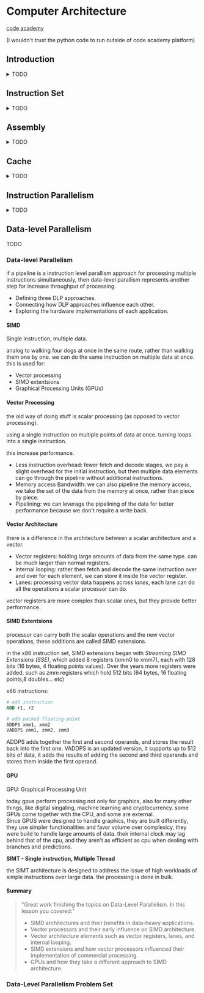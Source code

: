 <!--
ignore these words in spell check for this file
// cSpell:ignore nand elif shmat addiu mult mflo fifo_indicies
-->

# Computer Architecture

[code academy](https://www.codecademy.com/learn/computer-architecture)

(I wouldn't trust the python code to run outside of code academy platform)

## Introduction

<details>
<summary>
TODO
</summary>

### How computers work

- input
- processing
- memory
- output

primary and secondary memory.

### Binary numbering system

binary numbers are just numbers represented as binary base.
binary data is data in binary form, like machine code, boolean expressions, hardware states, networking and file storage.

binary data is basically power on (1) and power off (0), it's all about currents and states.\
eight bits are a _byte_.\
two bytes (18 bits) are a _word_.\
4 bits are a _nibble_.

storage uses bytes (kilobytes, megabytes), while networking uses bits(kilobit, megabit), so we need to be careful with the units.

binary numbers: using base 2 (rather than base 10 for decimal numbers)\
MSB: most significant bit.(the left most)\
LSM: least significant bit. (the right most)

when we count in binary, we use the power of 2, if we have n digits, the highest number we can represent is $2^{n}-1$.
odd numbers end with the lsb as 1 (on) and even number have the lsb as 0(off).

```python
answer1 = (2**13)-1
answer2a = 31
answer2b = 2**15-1
#0b101111
num = int('01110010011', 2)
answer3a = 0 #num msb
answer3b=1 #num lsb
```

converting from binary to decimal

```python
decimal_conversion1 = int('100110',2)
decimal_conversion2 = int('1111011110011',2)
print(decimal_conversion1,decimal_conversion2)
```

we can convert from decimal to binart by dividing by 2 and taking the reminder (module), the reminder is then put on the binary representation, until the number itself is zero.
example with 27

> - 27 % 2 = 1, 27 / 2 =13 0b1
> - 13 % 2 = 1, 13 / 2 = 6 0b11
> - 6 % 2 = 0, 6 / 2 = 3 0b011
> - 3 % 2 = 1, 3 / 2 = 1 0b1011
> - 1 % 2 = 1, 1 / 2 = 0 0b11011
>
> 27 in binary form is 0b11011

adding binary numbers together is all about carrying the 1 bits upwards

> 1+0=1\
> 1+1=10\
> 1+1+1=11

substracting binary numbers

> 0b11010 -0b11 = 0b10111

multiplication is taking each bit of the small number, binary and (&) it with each bit of the large number, and shift the result by the bit position, then add everything together (horrible explainnation).

division
doing long division

(can't figure this one out)

### Logic gates: Voltage and bits

- nand - not and
- and
- or
- xor
- not

truth tables

| NAND | a     | b     | output |
| ---- | ----- | ----- | ------ |
|      | true  | true  | false  |
|      | true  | false | true   |
|      | false | true  | true   |
|      | false | false | true   |

| NOT | a     | b   | output |
| --- | ----- | --- | ------ |
|     | true  |     | false  |
|     | false |     | true   |

| AND | a     | b     | output |
| --- | ----- | ----- | ------ |
|     | true  | true  | true   |
|     | true  | false | false  |
|     | false | true  | false  |
|     | false | false | false  |

| OR  | a     | b     | output |
| --- | ----- | ----- | ------ |
|     | true  | true  | true   |
|     | true  | false | true   |
|     | false | true  | true   |
|     | false | false | false  |

| XOR | a     | b     | output |
| --- | ----- | ----- | ------ |
|     | true  | true  | false  |
|     | true  | false | true   |
|     | false | true  | true   |
|     | false | false | false  |

we can pass the same value to a nand gate and it will act as not gate\

not(a) == nand(a,a)\
and(a,b) == not(nand(a,b))\
or(a,b) == nand(not(a),not(b))\
xor = and (nand(a,b),or(a,b))\

### Creating a Circuit Adder

ALU - arithemetic logic unit
the adder part, is two half adders, half adders take two input, and return a sum bit and a carry bit

| Half Adder | a   | b   | Output -> Sum bit | Output -> Carry bit |
| ---------- | --- | --- | ----------------- | ------------------- |
|            | 1   | 1   | 0                 | 1                   |
|            | 1   | 0   | 1                 | 0                   |
|            | 0   | 1   | 1                 | 0                   |
|            | 0   | 0   | 0                 | 0                   |

| Full Adder | a   | b   | Carry-in bit | Output -> Sum bit | Output-> Carry-out bit |
| ---------- | --- | --- | ------------ | ----------------- | ---------------------- |
|            | 1   | 1   | 1            | 1                 | 1                      |
|            | 1   | 1   | 0            | 0                 | 1                      |
|            | 1   | 0   | 1            | 0                 | 1                      |
|            | 1   | 0   | 0            | 1                 | 0                      |
|            | 0   | 1   | 1            | 0                 | 1                      |
|            | 0   | 1   | 0            | 1                 | 0                      |
|            | 0   | 0   | 1            | 1                 | 0                      |
|            | 0   | 0   | 0            | 0                 | 0                      |

trying to make an ALU

```python
from nand import NAND_gate
from not_gate import NOT_gate
from and_gate import AND_gate
from or_gate import OR_gate
from xor_gate import XOR_gate

def half_adder(a,b):
  s = XOR_gate(a,b)
  c = AND_gate(a,b)
  return (s,c)

print(half_adder(1,1),"half adder expected(0,1)")
print(half_adder(1,0),"half adder expected(1,0)")
print(half_adder(0,1),"half adder expected(1,0)")
print(half_adder(0,0),"half adder expected(0,0)")

def full_adder(a,b,c):
  x,y =half_adder(a,b)
  s,c2=half_adder(x,c)
  c_out= OR_gate(y,c2)
  return(s,c_out)

print(full_adder(1,1,1),"full adder expected(1,1)")
print(full_adder(1,1,0),"full adder expected(0,1)")
print(full_adder(1,0,1),"full adder expected(0,1)")
print(full_adder(1,0,0),"full adder expected(1,0)")
print(full_adder(0,1,1),"full adder expected(0,1)")
print(full_adder(0,1,0),"full adder expected(1,0)")
print(full_adder(0,0,1),"full adder expected(1,0)")
print(full_adder(0,0,0),"full adder expected(0,0)")

def ALU(a,b,c,opcode):
  if (opcode ==0):
    return half_adder(a,b)
  elif(opcode ==1):
    return full_adder(a,b,c)

print(ALU(0,0,1,0),"ALU expected(0,0)")
print(ALU(0,0,1,1),"ALU expected(1,0)")
print(ALU(1,1,1,0),"ALU expected(0,1)")
print(ALU(1,1,1,1),"ALU expected(1,1)")
```

</details>

## Instruction Set

<details>
<summary>
TODO
</summary>

### Intro

ISA - instruction set architecture, connects between the software and the hardware.\
CPU - central processing unit.\
CISC - complex instruction set. many instructions that do fairly complex actions load+action+store,etc..
RISC - reduced instruction set. less instructions, pipelined into one another, less power consumption

designs:

- X86(CISC)
- ARM(RISC)
- MIPS(modified RISC for embedded processors)

and something entirely different once quantum computers get going.

### Instruction Set architecture

the ISA is what connects the software and the hardware,

> - User programs
> - High level languages
> - Compiler
> - Assembly language
> - Instruction set architecture
> - Computer hardware

The cpu has three components:

- control unit (CU)
- Arithmetic and logic unit (ALU)
- Registers (immediate access store)

the control unit is the overseer of the cpu, monitoring input and output. the alu does all the processing, even chaning single pixels. the registers are used for storing data for immediate access. everthing is done via connections (wires, conducters, semi-conducters) that transmit energy as binary state (On for 1, Off for 0).

the control unit has an inner clock, which it uses to send a electronic signal to the other components to signall them to run at the same time.

the alu does the calculations both the arithmetic and the logical operations.

data for immediate access is stored in the registers, a cpu can have a different number of registers, with different sizes.

other than the cpu, the is also RAM (random access memory) and IO (input output) components. the ram is used for short term actions, it's volatile, so it loses all information when power is closed.

signals are transferred over 3 lanes called busses, a _bus_ is a job specific high-speed wire, usually grouped together in bundles to deliver data (in serial or parallel form).

- control bus, cpu --> ram, cpu --> IO componenets. (unidirectional). control busses carry control signals and clock signals.
- address bus, cpu --> ram, cpu --> IO componenets (unidirectional). address buses carry specific address data.
- data bus, cpu <--> ram, cpu <--> IO componenets. (bidirectional). data buses carry data, all sorts of data.

hard disk (hard drives) are long term storage, they are none-volatile and they retain their state even without power.

Machine instruction are specific, pre-determined packages of data that the hardware knows how to handle, RISC use machine code that is all the same length, while CISC instructions have varying lengths. this machine instructions are how we tell the computer what do to, if we send the wrong instruction (or something that doesn't exists), we get garbage.

#### OPCODE

the instruction length might be different for CISC and RISC, but they share some commonalities.\
the first few bits are the OPCode (operation code), which is the way of telling the processor what type of instruction is being received.

> opcode instructions
>
> | Name     | OPCODE | Formal Defintion                | Description                                                             |
> | -------- | ------ | ------------------------------- | ----------------------------------------------------------------------- |
> | ADD      | 000001 | rs_reg <- op_reg_1 + op_reg_2   | Loads two numbers from registers and saves result into another register |
> | SUBTRACT | 000010 |                                 |                                                                         |
> | MULTIPLY | 000011 |                                 |                                                                         |
> | DIVIDE   | 000100 |                                 |                                                                         |
> | LOAD     | 000101 | rs_reg <- mem\[op_reg_1_addr]   | Loads a number from a memory address location into a register           |
> | STORE    | 000110 | mem\[op_reg_1_addr] <- op_reg_2 | Copies data in a register to a memory address for long-term storage     |

after the OPCODE the remaining bits are usually called 'operands', they can be addresses, literal value or either pieces of data.

#### Instruction Formatting

we know that the first part of the instruction is the opcode. and the resets is the opeards, memory locations and addition functionality for the processor.

CISC code is long, because the goal was to reduce the total number of instructions that were fed to the hardware, even if each instruction took longer to process.\
RISC code is short and broken up,there are more tasks to complete, but each of them was shorter, this could then be used to pipe instructions in sequences to achieve the same results.

[MIPS](https://www.mips.com/products/architectures/mips32-2/) - micro pressor with interlocked pipeline stages uses a fixed 32 bit instruction length.

#### MIPS instructions

the mips isa is broken into three types of instructions:

- R-type (_register_) - for arithmetic and logical operations
- I-type (_immediate_) - for data transfer and operations with constants
- J-type (_jump_) - for flow control, like loops, branches

the mips isa also requires the cpu to hold 32 registers, each holding 32-bit data. data is stored either in one of those registers or is encoded on 16 bit data an _immediate_ (or constant) that doesn't need to take space in a register. mips is used in embedded systems, as low energy consumption is important for small systems.

R-type instructions are formatted as such:

- op (6 bits) - opcode
- rs (5 bits) - "first source register"
- rt (5 bits) - "second source register
- rd (5 bits) - "destination register"
- shmat (5 bits) - "bit shift amount"
- func (6 bits) - "extra bits for additional functions"

R-type are the most common type of instructions in MIPS. all R-types have opcode of 000000, so the processor look at the func part to determine which procss to execute. the register bits can range from 0 to 31 ((5^2)-1 = 31), which indicate which of the 32 registers are used. 'rt' and 'rs' are the operands, and 'rd' is the destination. the 'shmat' is the bit shift amount, the 'func' is the function to perform.

> "000000 00101 10010 00110 00000 100000"\
> op=0 rs=5 rt=18 rd=6 shmat=0 func=16 (add)\
> "take whats in registers 5 and 18, add together and store in register 6"

register zero is a protected register.

### Ultra Super Calculation Computer (project)

a project to do an ISA with five functionalities: add,substracy, multiply, divide, display history.\
also needed

> - Read and split up our incoming data
> - Store a binary number to a register
> - Access what is stored in the register
> - Allocate some registers for a 'history' of our calculations
> - Store/Load from the history when needed

see python code in file 'ultrasupercalculationcomputer'

</details>

## Assembly

<details>
<summary>
TODO
</summary>

The code we write in c, python, js or any other language is the source code, but this isn't what the machine can execute. the instructions to the cpu need to simplified, and that's the assembly language.

### Assembly language

Assembly language is directly translated instructions, it's human readable, but still the same.

most of the assembly language was abstracted away from most programming languages, it's hidden behind layers of high-level programming. however, it is still used in embedded programming, direct hardware testing and software optimizations.

embedded systems have low memory and storage, so assembly allows us to manually optimize and control each task separately to ensure that we don't overtax the hardware.

assembly languages vary by the ISA used, MIPS, X86 (CISC) and ARM(RISC) and by vendor.

#### Compilation

when we write source code, we need to eventually turn it into machine instructions, this is achieved by following the four stages of software:

1. preprocessing - removing comments, expanding macro, etc...
2. compiling - turning into assembly code
3. assembling - turning the assembly code into machine instructions.
4. linking - filling in the blanks, like locations, addresses and additional libraries.

#### Assembly code format

assembly are strongly related to the machine instructions (nearly identical):\
assembly begins with an opcode, but rather than six bits, it's one of the predefined words.

this assembly code multiplies the data in register 3 by that of the data in register 2.

```MIPS
MULT $3,$2
```

is the same as the machine code

```
00000000111001100000000000011000
000000  00111 00110 00000 00000 011000
op 0 rs 7 rt 6 rd 0 shmat 0 func 24
```

the $ symbol in MIPS means direct register addresses.as before we have opcode and operands.

#### Arithmetic Operations

most of the stuff the cpu does is arithmetics, but different arithmetic operations depend on how the numbers are stored at hardware, registers, cache and other types of storage have fixed binary lengths, so there needs to be somewhere to store 'overflow' from operations, we can have operations that act on two values from registers or one from register and one constant (and immediate).\
for example ADD takes three arguments, two register to take the value from and one to store it, ADDI (add immediate) takes one register of data, a register to store the result, and the immediate constant (the order is different!)

```mips
ADD $4,$5, $6
ADDI $4,$6, 7
```

other common arithmetics operations are SUB,SUBI, MULT,MULTII,DIV,DIVI.

#### Memory Access Operations

we can control where information is stored, we can store it in a register for immediate use or push it back into a different memory storage location. the commands are LW and SW: load word, store word. a "word" is a fixed size data, usually 32 bit.

load what's inside register 3 (indirect accesses) into register 1.\
add the constant 15 to what's inside register 1 and store the result inside register 1.\
store what inside register 1 into where register 3 points to ((indirect accesses)
XOR with self is basically resting the register back to zero

```mips
LW $1,($3)
ADDI $1,$1, 15
SW $1, ($3)
XOR $1,$1,$1
```

in assembly coding, there are no variables, and the programmer must keep track of everything.

#### Control Flow Operations

we get some branching and stuff for control, we can also jump directly to memory locations

- BEQ (branch on equal ==)
- BNE (branch on not equal != )
- BGTZ, BGEZ (branch on greater than zero, branch on greater or equal to zero >0, >= 0)
- BLTZ, BLEZ (branch on less than zero, branch on less or equal to zero <0, <= 0)
- J (jump to location)

#### Memory Addressing, Direct and Indirect

the parentheses in some of the code aren't just for show, they can mean direct and indirect reference. we can use the registers to store the address of other pieces of memory, and then read from that.
direct access takes the data in the register, indirect access (with parentheses) uses that value to read from a different memory locations

in our example, register 5 has the value `0b1101000111` (839 decimal), and somewhere we have memory with that adderess that contains `0b10001110001112` (4551 decimal).

```mips
ADD $5,$5,$6
```

now registers six has the result of adding 839 with 839.

however

```mips
LW $4,($5)
ADD $5,$4,$6
```

we first load the indirect value from the address in register 5 so now register 4 stores (4551 decimal), and then we add them together and store the result in register 6 (4551+839 =5390)

#### Translation between Assembly and Binary

there is nearly a one-to-one relation between assembly code and machine code.

trying to understand this code

```mips
  square:
     addiu $sp,$sp,8
     sw $fp,4($sp)
     move $fp,$sp
     sw $4,8($fp)
     lw $3,8($fp)
     lw $2,8($fp)
     nop
     mult $3,$2
     mflo $2
     move $sp,$fp
     lw $fp,4($sp)
     addiu $sp,$sp,8
     j $31
     nop
```

- ADDIU - add immediate unsigned word
- MOVE- move function pointer
- MFLO - move from lower register

my guess

1. add 8 to stack pointer
2. store what inside function into offset 4 from stack pointer
3. move fp to the stack pointer
4. load into register 3 the value which is offest 8 from stack pointer
5. load into register 2 the value which is offest 8 from stack pointer
6. do nothing
7. multiply register $3 and $2
8. move value into register 2
9. move stack pointer to function pointer
10. load into function pointer offset 4 from stack pointer
11. add 8 to stack pointer
12. jump to register 31 value
13. do nothing

(sure as hell Im not trying to write this myself)

| opcode | rt    | rs    | rd    | shmat | func   | assembly                 |
| ------ | ----- | ----- | ----- | ----- | ------ | ------------------------ |
| 001001 | 11101 | 11101 | 00000 | 00000 | 001000 | `addiu $sp,$sp,8 `       |
| 101011 | 11101 | 11110 | 00000 | 00000 | 000100 | `sw $fp,4($sp) `         |
| 010001 | 00000 | 00000 | 11101 | 11110 | 000110 | `move $fp,$sp`           |
| 101011 | 11110 | 00100 | 00000 | 00000 | 001000 | `sw $4,8($fp) `          |
| 100011 | 11110 | 00011 | 00000 | 00000 | 001000 | `lw $3,8($fp) `          |
| 100011 | 11110 | 00010 | 00000 | 00000 | 001000 | `lw $2,8($fp) `          |
| 000000 | 00000 | 00000 | 00000 | 00000 | 000000 | `nop `                   |
| 000000 | 00011 | 00010 | 00000 | 00000 | 011000 | `mult $3,$2 `            |
| 000000 | 00000 | 00000 | 00010 | 00000 | 010010 | `mflo $2 `               |
| 010001 | 00000 | 00000 | 11110 | 11101 | 000110 | `move $sp,$fp `          |
| 100011 | 11101 | 11110 | 00000 | 00000 | 000100 | `lw $fp,4($sp) `         |
| 001001 | 11101 | 11101 | 00000 | 00000 | 001000 | `add : addiu $sp,$sp,8 ` |
| 000010 | 00000 | 00000 | 00000 | 00000 | 011111 | `j $31 `                 |
| 000000 | 00000 | 00000 | 00000 | 00000 | 000000 | `nop `                   |

### Assembly language problem Set

some question with assembly that are ridiculous to think of

00000000000000000000000000101001 \* 00000000000000000000000111100111 == \
(41\*423) \
00000000000000000000000111100111 + \
00000000000000000000111100111000 + \
00000000000000000011110011100000 == \
################################ \
00000000000000000100110111111111 == \
19967

</details>

## Cache

<details>
<summary>
TODO
</summary>

### Introduction to Cache

Cache memory, minimizing the delay when accessing the memory.

DDR: Double Data Rate Synchronous Dynamic Random Access

#### Memory Hierarchy

performance speed (processing data) grew faster tha memory speed (accessing the data), so getting data became a bottle neck. the performance of memory operations decreases (get slower) the larger the memory is. the registers store only a few bytes each, and are very fast, while the hdd can store terrabytes of data, and is very slow. between them we have the _cache_ and the _RAM_.

```python
from isa import ISA
from memory import Memory, MainMemory

if __name__ == "__main__":
  cache_arch = ISA()
  # Write your code below
  cache_arch.set_memory(MainMemory())


  # Architecture runs the instructions
  cache_arch.read_instructions("ex2_instructions")

  # This outputs the memory data and code execution time
  exec_time = cache_arch.get_exec_time()
  if exec_time > 0:
    print(f"OUTPUT STRING: {cache_arch.output}")
    print(f"EXECUTION TIME: {exec_time:.2f} nanoseconds")
```

#### Cache Memory

The cache holds more memory than the processor (registers), and less memory than the main memory (RAM). the speed is also between them.
the cache is composed out of blocks, each blocks stores a copy of the memory from the main data, and is paired with a 'tag' which is the address of the data is the main memory, so the same address are used for both the cache and the main data.
together, each pair of tag and data are called 'entries'.

```python
from isa import ISA
from memory import Memory, MainMemory

class Cache(Memory):
  def __init__(self):
    # Write your code below
    super().__init__(name="Cache", access_time=0.5)
    self.data = [
      {"tag": None, "data": ""},
      {"tag": None, "data": ""},
      {"tag": None, "data": ""},
      {"tag": None, "data": ""}
    ]



  # Returns the cache total execution time
  def get_exec_time(self):
    return self.exec_time

if __name__ == "__main__":
  cache_arch = ISA()
  # Change the code below
  cache_arch.set_memory(Cache())

  # Architecture runs the instructions
  cache_arch.read_instructions("ex3_instructions")

  # This outputs the memory data and code execution time
  exec_time = cache_arch.get_exec_time()
  if exec_time > 0:
    print(f"OUTPUT STRING: {cache_arch.output}")
    print(f"EXECUTION TIME: {exec_time:.2f} seconds")
```

#### Cache Hit

when we request data from the cache, we check if it exists, if it does, it's called a 'Cache hit', this is good.

```python
from isa import ISA
from memory import Memory, MainMemory

class Cache(Memory):
  def __init__(self):
    super().__init__(name="Cache", access_time=0.5)

    self.data = [
      {"tag": 0, "data": "M"},
      {"tag": 1, "data": "i"},
      {"tag": 2, "data": "s"},
      {"tag": 3, "data": "p"},
    ]


  def read(self, address):
    super().read()
    data = None
    # Write your code below
    entry = self.get_entry(address)
    if entry is not None:
      data=entry["data"]
    return data

  # Returns entry on cache hit
  # Returns None on cache miss
  def get_entry(self, address):
    for entry in self.data:
      if entry["tag"] == address:
          print(f"HIT: ", end="")
          return entry

    print(f"MISS", end="")
    return None

  def get_exec_time(self):
    return self.exec_time

if __name__ == "__main__":
  cache_arch = ISA()
  cache_arch.set_memory(Cache())

  # Architecture runs the instructions
  cache_arch.read_instructions("ex4_instructions")

  # This outputs the memory data and code execution time
  exec_time = cache_arch.get_exec_time()
  if exec_time > 0:
    print(f"OUTPUT STRING: {cache_arch.output}")
    print(f"EXECUTION TIME: {exec_time:.2f} nanoseconds")
```

#### Cache Miss

when we request data that wasn't found in the cache, it's called a 'Cache miss', which means that we should access the main memory instead, the data is retrived from the main memory and stored in the cache, and is returned from there. we would ideally like as few cache misses as we can.

```python
from isa import ISA
from memory import Memory, MainMemory

class Cache(Memory):
  def __init__(self):
    super().__init__(name="Cache", access_time=0.5)
    self.main_memory = MainMemory()

    self.data = [
      {"tag": None, "data": ""},
      {"tag": None, "data": ""},
      {"tag": None, "data": ""},
      {"tag": None, "data": ""},
    ]

  def read(self, address):
    super().read()
    data = None
    entry = self.get_entry(address)
    if entry is not None:
      data = entry["data"]
    # Write your code below
    else:
      data = self.main_memory.read(address)
      self.add_entry(address,data)


    return data
  # Adds data to an empty entry
  def add_entry(self, address, data):
    for entry in self.data:
      if entry["tag"] == None:
        entry["tag"] = address
        entry["data"] = data
        return

  # Returns entry on cache hit
  # Returns None on cache miss
  def get_entry(self, address):
    for entry in self.data:
      if entry["tag"] == address:
          print(f"HIT: ", end="")
          return entry

    print(f"MISS", end="")
    return None

  def get_exec_time(self):
    exec_time = self.exec_time + self.main_memory.get_exec_time()
    return exec_time

if __name__ == "__main__":
  cache_arch = ISA()
  cache_arch.set_memory(Cache())

  # Architecture runs the instructions
  cache_arch.read_instructions("ex5_instructions")

  # This outputs the memory data and code execution time
  exec_time = cache_arch.get_exec_time()
  if exec_time > 0:
    print(f"OUTPUT STRING: {cache_arch.output}")
    print(f"EXECUTION TIME: {exec_time:.2f} nanoseconds")
```

#### Replament Policy

when we get a cache miss, we would want to add the entry to the cache, but what do we do when the cache is full? we need to decide which entries get overwritten. this is decided by the 'replacement policy' of the cache. this is part of the architecture design, simple policies can be:

- FIFO - first in, first out. keep an index of the last entry used, and rollover back to the start when finished.
- LRU - Least recently used. keep track of the entry which wasn't used the most time and replace it, the cost of calculating this might not be worth the benefits.
- Random Replacement. choose at random.

the goal is to increase the number of cache hits and limit cache misses.

```python
from isa import ISA
from memory import Memory, MainMemory
from random import randint

class Cache(Memory):
  def __init__(self):
    super().__init__(name="Cache", access_time=0.5)
    self.main_memory = MainMemory()
    self.fifo_index = 0

    self.data = [
      {"tag": None, "data": ""},
      {"tag": None, "data": ""},
      {"tag": None, "data": ""},
      {"tag": None, "data": ""},
    ]

  def read(self, address):
    super().read()
    data = None
    entry = self.get_entry(address)
    if entry is not None:
      data = entry["data"]
    else:
      data = self.main_memory.read(address)
      # Change the code below
      self.replace_entry(address, data)

    return data

  def replace_entry(self, address, data):
    # Change the code below
    index = self.fifo_policy()
    self.data[index] = {"tag": address, "data": data}

  def random_policy(self):
    return randint(0, len(self.data)-1)

  def fifo_policy(self):
    index = self.fifo_index
    self.fifo_index += 1
    if self.fifo_index == len(self.data):
      self.fifo_index = 0

    return index

  # Adds data in an empty entry
  def add_entry(self, address, data):
    for entry in self.data:
      if entry["tag"] == None:
        entry["tag"] = address
        entry["data"] = data
        return

  # Returns entry on cache hit
  # Returns None on cache miss
  def get_entry(self, address):
    for entry in self.data:
      if entry["tag"] == address:
          print(f"HIT: ", end="")
          return entry

    print(f"MISS", end="")
    return None

  def get_exec_time(self):
    exec_time = self.exec_time + self.main_memory.get_exec_time()
    return exec_time

if __name__ == "__main__":
  cache_arch = ISA()
  cache_arch.set_memory(Cache())

  # Architecture runs the instructions
  cache_arch.read_instructions("ex6_instructions")

  # This outputs the memory data and code execution time
  exec_time = cache_arch.get_exec_time()
  if exec_time > 0:
    print(f"OUTPUT STRING: {cache_arch.output}")
    print(f"EXECUTION TIME: {exec_time:.2f} nanoseconds")
```

#### Associativity

what id data from the main memory is placed in a specific location inside the cache?

- Fully Associative. any location on the main memory can go anywhere.
- Direct Mapped. a main memory location can only appear in a specific location, this overrides the replacement policy.
- N-Way Set Associative. ~~a main memory location is limited to a specific set of blocks in which it can appear. the 'n' determins how many possible locations are there. a 2 way set associative mapping means that a single main memory address can only appear in one of two locations in the cache, if it's not in one of those two, then it's a cache miss. replacement policy is required, but can only replace the data in those places.~~

~~if we have a cache with 32 locations, then Fully Associative can be described as 1-Way set associative, Direct-Mapped is 32-way set associative.~~

```python
from isa import ISA
from memory import Memory, MainMemory
from random import randint

class Cache(Memory):
  def __init__(self):
    super().__init__(name="Cache", access_time=0.5)
    self.main_memory = MainMemory()
    # Change the value below
    self.sets = 4 # Set to 1, 2 or 4
    self.fifo_indices = [0, None, None, None]

    # Sets self.fifo_indicies based on
    # the number of sets in the cache
    if self.sets == 2:
      self.fifo_indices = [0, 2, None, None]
    elif self.sets == 4:
      self.fifo_indices = [0, 1, 2, 3]

    self.data = [
      {"tag": None, "data": ""},
      {"tag": None, "data": ""},
      {"tag": None, "data": ""},
      {"tag": None, "data": ""},
    ]

  def read(self, address):
    super().read()
    data = None
    entry = self.get_entry(address)
    if entry is not None:
      data = entry["data"]
    else:
      data = self.main_memory.read(address)
      self.replace_entry(address, data)

    return data

  def replace_entry(self, address, data):
    index = 0
    # Write your code below
    set_number = address % self.sets
    index = self.fifo_policy(set_number)


    self.data[index] = {"tag": address, "data": data}

  def random_policy(self, set_number):
    if self.sets == 1:
      return randint(0, len(self.data)-1)
    elif self.sets == 2:
      return randint(set_number*2, set_number*2+1)

    return set_number

  def fifo_policy(self, set_number):
    index = self.fifo_indices[set_number]
    self.fifo_indices[set_number] += 1
    if self.fifo_indices[set_number] == len(self.data)/self.sets+(set_number*int(len(self.data)/self.sets)):
      self.fifo_indices[set_number] = set_number*int(len(self.data)/self.sets)

    return index

  # Returns entry on cache hit
  # Returns None on cache miss
  def get_entry(self, address):
    for entry in self.data:
      if entry["tag"] == address:
          print(f"HIT: ", end="")
          return entry

    print(f"MISS", end="")
    return None

  def get_exec_time(self):
    exec_time = self.exec_time + self.main_memory.get_exec_time()
    return exec_time

if __name__ == "__main__":
  cache_arch = ISA()
  cache_arch.set_memory(Cache())

  # Architecture runs the instructions
  cache_arch.read_instructions("ex7_instructions")

  # This outputs the memory data and code execution time
  exec_time = cache_arch.get_exec_time()
  if exec_time > 0:
    print(f"OUTPUT STRING: {cache_arch.output}")
    print(f"EXECUTION TIME: {exec_time:.2f} nanoseconds")
```

#### Writing Policy

eventually, we would want to write the data in the cache to the memory (so we could retrive it, or even write to the long term memory).

the decsion when to send data from the cache to the main memory is handled by the 'Write Policy'.

- Write-through. when data is written to the cache, it's also written to the main memory, easy to implement, but costly, as we require the slow process of writing to the main memory each time we change the cache memory.
- Write-back. the data is written to the main memory only when the entry is overwritten. so right before we lose the data in the cache, it's stored in the main memory.

```python
from isa import ISA
from memory import Memory, MainMemory
from random import randint

class Cache(Memory):
  def __init__(self):
    super().__init__(name="Cache", access_time=0.5)
    self.main_memory = MainMemory()
    self.fifo_indices = [0, 0, 0, 0]
    self.sets = 1 # Set to 1, 2 or 4
    self.fifo_indices = [0, None, None, None]

    if self.sets == 2:
      self.fifo_indices = [0, 2, None, None]
    elif self.sets == 4:
      self.fifo_indices = [0, 1, 2, 3]

    self.data = [
      {"tag": None, "data": ""},
      {"tag": None, "data": ""},
      {"tag": None, "data": ""},
      {"tag": None, "data": ""},
    ]

  def write(self, address, data):
    super().write()
    entry = self.get_entry(address)
    # Write your code below
    if entry is not None:
      entry["data"]=data
    else:
      self.replace_entry(address,data)
    self.main_memory.write(address,data)


  def read(self, address):
    super().read()
    data = None
    entry = self.get_entry(address)
    if entry is not None:
      data = entry["data"]
    else:
      data = self.main_memory.read(address)
      self.replace_entry(address, data)

    return data

  def replace_entry(self, address, data):
    index = 0
    set_number = address % self.sets
    index = self.fifo_policy(set_number)
    self.data[index] = {"tag": address, "data": data}

  def random_policy(self, set_number):
    if self.sets == 1:
      return randint(0, len(self.data)-1)
    elif self.sets == 2:
      return randint(set_number*2, set_number*2+1)

    return set_number

  def fifo_policy(self, set_number):
    index = self.fifo_indices[set_number]
    self.fifo_indices[set_number] += 1
    if self.fifo_indices[set_number] == len(self.data)/self.sets+(set_number*int(len(self.data)/self.sets)):
      self.fifo_indices[set_number] = set_number*int(len(self.data)/self.sets)

    return self.fifo_indices[set_number]

  # Returns entry on cache hit
  # Returns None on cache miss
  def get_entry(self, address):
    for entry in self.data:
      if entry["tag"] == address and entry["data"] is not "":
          print(f"HIT: ", end="")
          return entry

    print(f"MISS", end="")
    return None

  def get_exec_time(self):
    exec_time = self.exec_time + self.main_memory.get_exec_time()
    return exec_time

if __name__ == "__main__":
  cache_arch = ISA()
  cache_arch.set_memory(Cache())

  # Architecture runs the instructions
  cache_arch.read_instructions("ex8_instructions")

  # This outputs the memory data and code execution time
  exec_time = cache_arch.get_exec_time()
  if exec_time > 0:
    print(f"OUTPUT STRING: {cache_arch.output}")
    print(f"EXECUTION TIME: {exec_time:.2f} nanoseconds")
```

### Cache Problem Set

#### Problem 1-A

four blocks cache, main memory of 16, reading the following data (address)
\[8,3,4,12,10,7,3,2,6,3,1,7,8,6], fifo replacement policy

1. how many cache misses?
2. how many cache hits?
3. what is the final state of the cache?

- 8 Miss \[8]
- 3 Miss \[8,3]
- 4 Miss \[8,3,4]
- 12 Miss \[8,3,4,12]
- 10 Miss \[**10**,3,4,12]
- 7 Miss \[10,**7**,4,12]
- 3 Miss \[10,7,**3**,12]
- 2 Miss \[10,7,3,**2**]
- 6 Miss \[**6**,7,3,2]
- 3 Hit \[6,7,3,2]
- 1 Miss \[6,**1**,3,2]
- 7 Miss \[6,1,**7**,2]
- 8 Miss \[6,1,7,**8**]
- 6 Hit \[6,1,7,8]

#### Problem 1-B

four blocks cache, main memory of 16, reading the following data (address)
\[8,3,4,12,10,7,3,2,6,3,1,7,8,6], fifo replacement policy, now with 2 set associativity, which alternates each time,

1. how many cache misses?
2. how many cache hits?
3. what is the final state of the cache?

(replace the sets, even on the left, odd on the right)

- 8 Miss \[, ,~ , ]
- 3 Miss \[3, ,~ 8,]
- 4 Miss \[3, ,~8,4]
- 12 Miss \[3, ,~**12**,4]
- 10 Miss \[3, ,~12,**10**]
- 7 Miss\[3,7~12,**10**]
- 3 Hit\[3,7 ~12,**10** ]
- 2 Miss\[3,7 ~**2**,10 ]
- 6 Miss \[3,7 ~2,**6** ]
- 3 Hit\[ 3,7~2,**6** ]
- 1 Miss\[**1**,7 ~2,**6** ]
- 7 Hit \[**1**,7 ~ 2,**6**]
- 8 Miss\[**1**,7 ~ **8**,6 ]
- 6 Hit\[**1**,7 ~ **8**,6]

#### Problem 1-C

four blocks cache, main memory of 16, reading the following data (address)
\[8,3,4,12,10,7,3,2,6,3,1,7,8,6], fifo replacement policy, direct mapped, which is like 4 way set associative (???)

1. how many cache misses?
2. how many cache hits?
3. what is the final state of the cache?

- 8 -> 0 miss
- 3 -> 3 miss
- 4 -> 0 miss
- 12 -> 0 miss
- 10 -> 2 miss
- 7 -> 3 miss
- 3 -> 3 miss
- 2 -> 2 miss
- 6 -> 2 miss
- 3 -> 3 hit
- 1 -> 1 hit
- 7 -> 3 miss
- 8 -> 0 miss
- 6 -> 2 hit

3 hits, 11 misses, \[8,1,6,7]

#### Problem 2-A

four blocks cache, fully associate, FIFO replacement policy, access to cache cost 0.5 ns and access to main memory is 30 ns. data is \[1,4,6,2,1,4,7,4,1,4,7,0].
write policy is write-through,

1. what is the total access time of cache writes
2. what is the total access time of the main memory writes
3. what is the total access time of both cache and main memory writes.

- 1 \[1,,,] 0.5
- 4 \[1,4,,] 0.5
- 6 \[1,4,6,] 0.5
- 2 \[1,4,6,2] 0.5
- 1 \[1,4,6,2] 0.5
- 4 \[1,4,6,2] 0.5
- 7 \[**7**,4,6,2] 0.5, 30
- 4 \[**7**,4,6,2] 0.5
- 1 \[7,**1**,6,2] 0.5, 30
- 4 \[7,1,**4**,2] 0.5, 30
- 7 \[7,1,**4**,6] 0.5
- 0 \[7,1,4,**0**] 0.5, 30

#### Problem 2-B

four blocks cache, fully associate, FIFO replacement policy, access to cache cost 0.5 ns and access to main memory is 30 ns. data is \[1,4,6,2,1,4,7,4,1,4,7,0].
write policy is write-back,

1. what is the total access time of cache writes
2. what is the total access time of the main memory writes
3. what is the total access time of both cache and main memory writes.

12 writes, each to the cache (0.5\*12 = 6) and the main memory (30\*12=360), total is 366.

</details>

## Instruction Parallelism

<details>
<summary>
TODO
</summary>

### The Instruction Cycle

a set of operations the cpu must to to execute a single instruction.also called the fetch-excute cycle. depending on the cpu, but usually consists of

- fetch
- decode
- execute
- memory access
- registry write-back

#### Fetching

using the **program counter register** (PC) and the **instruction register** (IR), the PC stores the memory address of the next instruction to run, when the fetch cycle starts, this value is copied into the IR for decoding.

#### Decoding

now the Control Unit decodes (deciphers) what the instruction in the IR is and what should it send to to which components, such as as the ALU or other hardware. a single instruction is turned into a series of control signals.

#### Executing

now the control signlas are sent to the correct part of the ALU for processing.

#### Memory Access

Sometimes we need to retrive data in order to perform an instruction, if we used immediate, then there's no need, but when we get data from registers, we do need to perform memory access (even go to the cache).

#### Registry Write Back

if our instruction requires to store the data in memory (not for use in immediate calculations), we need to perform a write to the registers.

#### Deli Example

the example they give is buying something in a deli.

- an instruction is a note with our order
- fetching is when someone looks at our order
- decoding is when he understands what we wanted
- executing is when the deli works on our order
- memory access is when the deli needs to open up a new jar of mustard for our order
- write back is when the deli writes our name as a favorite guest or something.

### Instruction Pipelining

rather then perform a single instructions at a time, the cpu can actually process multiple instructions at the same time. this is done by the hardware, pipelinning is the connecting tissue between hardware and software.

#### Linear Instructions

example of a laundrymat taking orders.

if we have to wait for each stage of the fetch-excute cycle to complete,we might have dead time waiting, once we decoded the instructions, there no reason to keep it in the IR register, so maybe we can start fetching the next instruction?

#### Pipelinning

in a none-digital world, like our laundrymat, we don't have to wait for all the clothes to be folded from one order before we start the next order (putting the clothes in the washing machine), the same is true for instructions. ideally, we would want to process them in parallel.

The cost of this pipelining is on the hardware, this means more operations, some the cpu is running more (and is hotter) and more complex (more expansive).

### Hazards of Instruction Pipelining

Pipelining is useful, but can also have problems. we might skip processing instructions in a cycle, we might have a 'pipeline flush' that causes us to lose all of the instructions currently in the pipeline.

#### Strutural hazards

limitations of the hardware itself, like when we need to access the RAM rather than the cache, which brings the speed down. the ALU can do only one instruction at a time, and some instructions are more demanding (division), so this too can create hazards on the pipeline.

#### Data hazards

a data hazard occurs when an instruction is dependent on another instruction still in the pipeline. if we have to finish the previous instruction before we can start the current one.

#### Control hazards

control hazards happen at branches (if,loops, virtual tables). if we don't know which operation will be next, we can't start processing it, the cpu takes a guess, but is sometimes wrong, and it has to do a pipeline flush and start again with the right instruction.

#### Reducing Hazards in Pipline

there is no one perfect way to remove all risks, we can try to find and limit them.

for data hazards, we can reduce memory read/write back chaining results from one instruction to another. we can reorder the instructions to reduce the risk of direct dependency, this is done by the processor.\
a last method is for the processor to create 'bubble', opeartions that take time to buffer between instructions that are dependent on one another.

for control hazards, processors can stall (wait until they know which instruction to run), or they can try predict which branch to take. for loops, they can simply unroll the loop into sequential commands, which are faster.

structural hazards can be mitigated by the design of the processor, like getting a better cache strategy.

### Superscaler Architecture

a strategy to run parallel process by having several execution context units.

#### What is a Superscaler

a design that tries to make things more parallel by sending instructions to different execution units at the same time, each execution unit (such as the ALU) is inside a single cpu, so if we come across instructions that can be run in parallel, we can direct them to a specific unit. we can also have units dedicated for some tasks (intger ALU and floating point ALU). in modern computer, other than very low level embedded devices, we use superscaler CPUs.

#### How it is different from pipelining

pipelining parallels instructions by separating the stages of the fetch-execute cycle, superscaler has multiple instructions in the same stage of the cycle, running inside different (specialized) execution units.
they can be used together.

#### How is it different from multicore processor

multi core processors are at a higher level the superscaler, a multicore system can have several cores, each running a cpu with pipelining and superscalering.

#### Hazards that come with Superscaler

nothing is free, we can get a poor assignment of instructions to execution units, which would be sub-optimal, we can get registry conflicts as well. for control hazards, we can sometimes process both branches and discard the unused results, trading heat for speed. superscaling makes data hazards more dangerous and complex, we have to be sure that the order is maintained. which might mean that we can't use a free execution context because we must wait for an instruction to be finished.

#### limitations

sometimes, the cost of trying to predict hazards and problems is more than giving up and doing the simple thing, the cost of checking dependencies and unrolling loops might be more than taking the hit and running instructions in sequence

</details>

## Data-level Parallelism

<!-- <details> -->
<summary>
TODO
</summary>

### Data-level Parallelism

if a pipeline is a instruction level parallism approach for processing multiple instructions simultaneously, then data-level parallism represents another step for increase throughput of processing.

- Defining three DLP approaches.
- Connecting how DLP approaches influence each other.
- Exploring the hardware implementations of each application.

#### SIMD

Single instruction, multiple data.

analog to walking four dogs at once in the same route, rather than walking them one by one. we can do the same instruction on multiple data at once.
this is used for:

- Vector processing
- SIMD extentsions
- Graphical Processing Units (GPUs)

#### Vector Processing

the old way of doing stuff is scalar processing (as opposed to vector processing).

using a single instruction on multiple points of data at once. turning loops into a single instruction.

this increase performance.

- Less instruction overhead: fewer fetch and decode stages, we pay a slight overhead for the initial instruction, but then multiple data elements can go through the pipeline without additional instructions.
- Memory access Bandwidth: we can also pipeline the memory access, we take the set of the data from the memory at once, rather than piece by piece.
- Pipelining: we can leverage the pipelining of the data for better performance because we don't require a write back.

#### Vector Architecture

there is a difference in the architecture between a scalar architecture and a vector.

- Vector registers: holding large amounts of data from the same type. can be much larger than normal registers.
- Internal looping: rather then fetch and decode the same instruction over and over for each element, we can store it inside the vector register.
- Lanes: processing vector data happens across _lanes_, each lane can do all the operations a scalar processor can do.

vector registers are more complex than scalar ones, but they provide better performance.

#### SIMD Extentsions

processor can carry both the scalar operations and the new vector operations, these additions are called SIMD extensions.

in the x86 instruction set, SIMD extensions began with _Streaming SIMD Extensions (SSE)_, which added 8 registers (xmm0 to xmm7), each with 128 bits (16 bytes, 4 floating points values).
Over the years more registers were added, such as zmm registers which hold 512 bits (64 bytes, 16 floating points,8 doubles... etc)

x86 instructions:

```MIPS
# add instruction
ADD r1, r2

# add packed floating-point
ADDPS xmm1, xmm2
VADDPS zmm1, zmm2, zmm3
```

ADDPS adds together the first and second operands, and stores the result back into the first one. VADDPS is an updated version, it supports up to 512 bits of data, it adds the results of adding the second and third operands and stores them inside the first operand.

#### GPU

GPU: Graphical Processing Unit

today gpus perform processing not only for graphics, also for many other things, like digital singaling, machine learning and cryptocurrency. some GPUs come together with the CPU, and some are external.\
Since GPUS were designed to handle graphics, they are built differently, they use simpler functionalities and favor volume over complexicy, they were build to handle large amounts of data. their internal clock may lag behind that of the cpu, and they aren't as efficient as cpu when dealing with branches and predictions.

**SIMT - Single instruction, Multiple Thread**

the SIMT architecture is designed to address the issue of high workloads of simple instructions over large data. the processing is done in bulk.

#### Summary

> "Great work finishing the topics on Data-Level Parallelism. In this lesson you covered:"
>
> - SIMD architectures and their benefits in data-heavy applications.
> - Vector processors and their early influence on SIMD architecture.
> - Vector architecture elements such as vector registers, lanes, and internal looping.
> - SIMD extensions and how vector processors influenced their implementation of commercial processing.
> - GPUs and how they take a different approach to SIMD architecture.

### Data-Level Parallelism Problem Set

</details>
